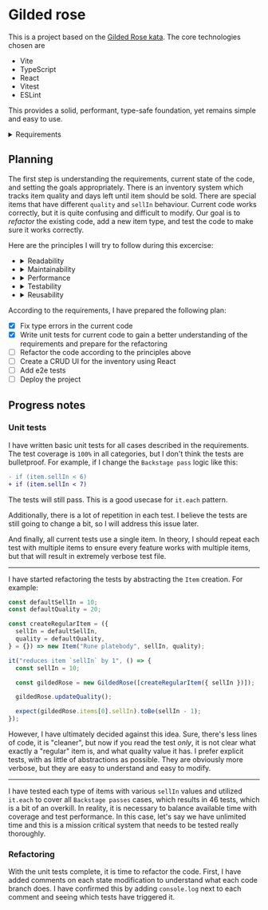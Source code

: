 # Gilded rose

This is a project based on the [Gilded Rose kata](https://github.com/emilybache/GildedRose-Refactoring-Kata). The core technologies chosen are

- Vite
- TypeScript
- React
- Vitest
- ESLint

This provides a solid, performant, type-safe foundation, yet remains simple and easy to use.

<details>
  <summary>Requirements</summary>
  <h2>Gilded Rose Requirements Specification</h2>
  Hi and welcome to team Gilded Rose. As you know, we are a small inn with a prime location in a
  prominent city ran by a friendly innkeeper named Allison. We also buy and sell only the finest goods.
  Unfortunately, our goods are constantly degrading in `Quality` as they approach their sell by date.

  We have a system in place that updates our inventory for us. It was developed by a no-nonsense type named
  Leeroy, who has moved on to new adventures. Your task is to add the new feature to our system so that
  we can begin selling a new category of items. First an introduction to our system:

  - All `items` have a `SellIn` value which denotes the number of days we have to sell the `items`
  - All `items` have a `Quality` value which denotes how valuable the item is
  - At the end of each day our system lowers both values for every item

  Pretty simple, right? Well this is where it gets interesting:

  - Once the sell by date has passed, `Quality` degrades twice as fast
  - The `Quality` of an item is never negative
  - __"Aged Brie"__ actually increases in `Quality` the older it gets
  - The `Quality` of an item is never more than `50`
  - __"Sulfuras"__, being a legendary item, never has to be sold or decreases in `Quality`
  - __"Backstage passes"__, like aged brie, increases in `Quality` as its `SellIn` value approaches;
    - `Quality` increases by `2` when there are `10` days or less and by `3` when there are `5` days or less but
    - `Quality` drops to `0` after the concert

  We have recently signed a supplier of conjured items. This requires an update to our system:

  - __"Conjured"__ items degrade in `Quality` twice as fast as normal items

  Feel free to make any changes to the `UpdateQuality` method and add any new code as long as everything
  still works correctly. However, do not alter the `Item` class or `Items` property as those belong to the
  goblin in the corner who will insta-rage and one-shot you as he doesn't believe in shared code
  ownership (you can make the `UpdateQuality` method and `Items` property static if you like, we'll cover
  for you).

  Just for clarification, an item can never have its `Quality` increase above `50`, however __"Sulfuras"__ is a
  legendary item and as such its `Quality` is `80` and it never alters.
</details>

## Planning

The first step is understanding the requirements, current state of the code, and setting the goals appropriately. There is an inventory system which tracks item quality and days left until item should be sold. There are special items that have different `quality` and `sellIn` behaviour. Current code works correctly, but it is quite confusing and difficult to modify. Our goal is to _refactor_  the existing code, add a new item type, and test the code to make sure it works correctly.

Here are the principles I will try to follow during this excercise:

- <details>
  <summary>Readability</summary>

  To me readable code means _other_ developers can understand what the code does in short amount of _time_. This does not mean _less lines of code_, I find often the opposite is true. The main signs of readable code are thoughtful naming, easy navigation, and single responsibility principle.
  </details>

- <details>
  <summary>Maintainability</summary>

  Maintainable code is easy to change. It should not be difficult to add new features or change existing ones. Tests should bring confidence that your changes do not break existing functionality.
  </details>

- <details>
  <summary>Performance</summary>

  Premature optimization and over-optimization with diminishing returns are common pitfalls. However, taking some precautions to make sure code performs well can improve user experience.
  </details>

- <details>
  <summary>Testability</summary>

  It is easier to test code which is modularized and has clearly defined inputs and outputs. It should be trivial to inject or mock all necessary dependencies.
  </details>

- <details>
  <summary>Reusability</summary>

  This might be a hot take, but I often see the DRY principle followed blindly, which causes too many [unnecessary abstractions](https://overreacted.io/goodbye-clean-code/). In my opinion there should be a balance between code reusability and _readability_.
  </details>

According to the requirements, I have prepared the following plan:

- [x] Fix type errors in the current code
- [x] Write unit tests for current code to gain a better understanding of the requirements and prepare for the refactoring
- [ ] Refactor the code according to the principles above
- [ ] Create a CRUD UI for the inventory using React
- [ ] Add e2e tests
- [ ] Deploy the project

## Progress notes

### Unit tests

I have written basic unit tests for all cases described in the requirements. The test coverage is `100%` in all categories, but I don't think the tests are bulletproof. For example, if I change the `Backstage pass` logic like this:

```diff
- if (item.sellIn < 6)
+ if (item.sellIn < 7)
```

The tests will still pass. This is a good usecase for `it.each` pattern.

Additionally, there is a lot of repetition in each test. I believe the tests are still going to change a bit, so I will address this issue later.

And finally, all current tests use a single item. In theory, I should repeat each test with multiple items to ensure every feature works with multiple items, but that will result in extremely verbose test file.

---

I have started refactoring the tests by abstracting the `Item` creation. For example:

```ts
const defaultSellIn = 10;
const defaultQuality = 20;

const createRegularItem = ({
  sellIn = defaultSellIn,
  quality = defaultQuality,
} = {}) => new Item("Rune platebody", sellIn, quality);

it("reduces item `sellIn` by 1", () => {
  const sellIn = 10;

  const gildedRose = new GildedRose([createRegularItem({ sellIn })]);

  gildedRose.updateQuality();

  expect(gildedRose.items[0].sellIn).toBe(sellIn - 1);
});
```

However, I have ultimately decided against this idea. Sure, there's less lines of code, it is "cleaner", but now if you read the test _only_, it is not clear what exactly a "regular" item is, and what quality value it has. I prefer explicit tests, with as little of abstractions as possible. They are obviously more verbose, but they are easy to understand and easy to modify.

---

I have tested each type of items with various `sellIn` values and utilized `it.each` to cover all `Backstage passes` cases, which results in 46 tests, which is a bit of an overkill. In reality, it is necessary to balance available time with coverage and test performance. In this case, let's say we have unlimited time and this is a mission critical system that needs to be tested really thoroughly.

### Refactoring

With the unit tests complete, it is time to refactor the code. First, I have added comments on each state modification to understand what each code branch does. I have confirmed this by adding `console.log` next to each comment and seeing which tests have triggered it.
